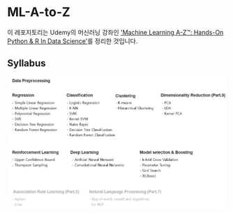 # ML-A-to-Z

이 레포지토리는 Udemy의 머신러닝 강좌인 ['Machine Learning A-Z™: Hands-On Python & R In Data Science'](https://www.udemy.com/machinelearning/)를 정리한 것입니다.


## Syllabus
![ML A to Z syllabus](https://github.com/brucekwak/ML-A-to-Z/blob/master/image/syllabus.JPG?raw=true)
